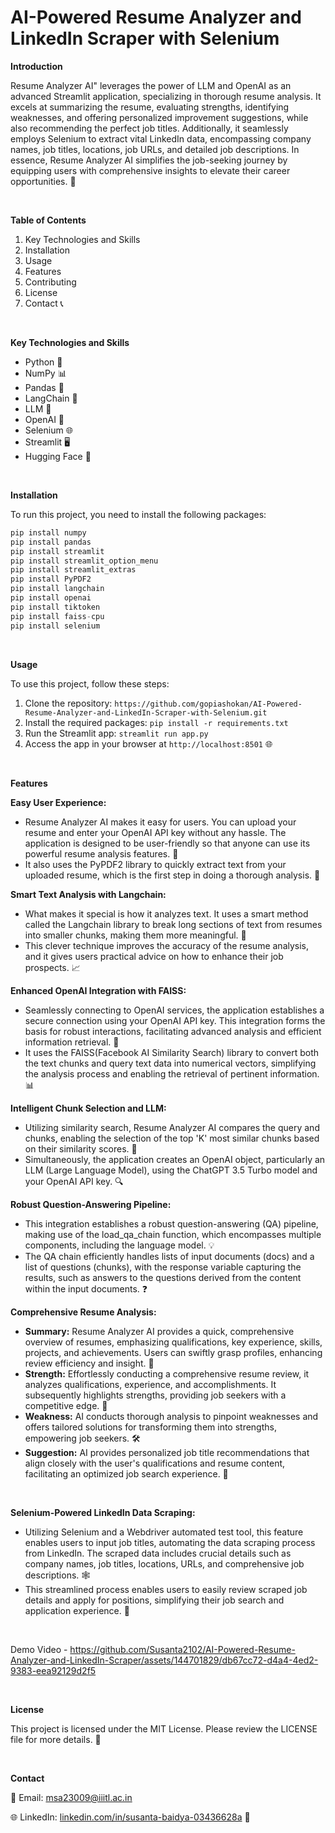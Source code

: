 # AI-Powered Resume Analyzer and LinkedIn Scraper with Selenium

**Introduction**

Resume Analyzer AI" leverages the power of LLM and OpenAI as an advanced Streamlit application, specializing in thorough resume analysis. It excels at summarizing the resume, evaluating strengths, identifying weaknesses, and offering personalized improvement suggestions, while also recommending the perfect job titles. Additionally, it seamlessly employs Selenium to extract vital LinkedIn data, encompassing company names, job titles, locations, job URLs, and detailed job descriptions. In essence, Resume Analyzer AI simplifies the job-seeking journey by equipping users with comprehensive insights to elevate their career opportunities. 🚀

<br />

**Table of Contents**

1. Key Technologies and Skills
2. Installation
3. Usage
4. Features
5. Contributing
6. License
7. Contact 📞

<br />

**Key Technologies and Skills**
- Python 🐍
- NumPy 📊
- Pandas 🐼
- LangChain 🔗
- LLM 🧠
- OpenAI 🤖
- Selenium 🌐
- Streamlit 🖥️
- Hugging Face 🤗

<br />

**Installation**

To run this project, you need to install the following packages:

```python
pip install numpy
pip install pandas
pip install streamlit
pip install streamlit_option_menu
pip install streamlit_extras
pip install PyPDF2
pip install langchain
pip install openai
pip install tiktoken
pip install faiss-cpu
pip install selenium
```

<br />

**Usage**

To use this project, follow these steps:

1. Clone the repository: ```https://github.com/gopiashokan/AI-Powered-Resume-Analyzer-and-LinkedIn-Scraper-with-Selenium.git```
2. Install the required packages: ```pip install -r requirements.txt```
3. Run the Streamlit app: ```streamlit run app.py```
4. Access the app in your browser at ```http://localhost:8501``` 🌐

<br />

**Features**

**Easy User Experience:**
- Resume Analyzer AI makes it easy for users. You can upload your resume and enter your OpenAI API key without any hassle. The application is designed to be user-friendly so that anyone can use its powerful resume analysis features. 🧩
- It also uses the PyPDF2 library to quickly extract text from your uploaded resume, which is the first step in doing a thorough analysis. 📄

**Smart Text Analysis with Langchain:**
- What makes it special is how it analyzes text. It uses a smart method called the Langchain library to break long sections of text from resumes into smaller chunks, making them more meaningful. 🧠
- This clever technique improves the accuracy of the resume analysis, and it gives users practical advice on how to enhance their job prospects. 📈

**Enhanced OpenAI Integration with FAISS:**
- Seamlessly connecting to OpenAI services, the application establishes a secure connection using your OpenAI API key. This integration forms the basis for robust interactions, facilitating advanced analysis and efficient information retrieval. 🔐
- It uses the FAISS(Facebook AI Similarity Search) library to convert both the text chunks and query text data into numerical vectors, simplifying the analysis process and enabling the retrieval of pertinent information. 📊

**Intelligent Chunk Selection and LLM:**
- Utilizing similarity search, Resume Analyzer AI compares the query and chunks, enabling the selection of the top 'K' most similar chunks based on their similarity scores. 🎯
- Simultaneously, the application creates an OpenAI object, particularly an LLM (Large Language Model), using the ChatGPT 3.5 Turbo model and your OpenAI API key. 🔍

**Robust Question-Answering Pipeline:**
- This integration establishes a robust question-answering (QA) pipeline, making use of the load_qa_chain function, which encompasses multiple components, including the language model. 💡
- The QA chain efficiently handles lists of input documents (docs) and a list of questions (chunks), with the response variable capturing the results, such as answers to the questions derived from the content within the input documents. ❓

**Comprehensive Resume Analysis:**
- **Summary:** Resume Analyzer AI provides a quick, comprehensive overview of resumes, emphasizing qualifications, key experience, skills, projects, and achievements. Users can swiftly grasp profiles, enhancing review efficiency and insight. 📝
- **Strength:** Effortlessly conducting a comprehensive resume review, it analyzes qualifications, experience, and accomplishments. It subsequently highlights strengths, providing job seekers with a competitive edge. 💪
- **Weakness:** AI conducts thorough analysis to pinpoint weaknesses and offers tailored solutions for transforming them into strengths, empowering job seekers. 🛠️
- **Suggestion:** AI provides personalized job title recommendations that align closely with the user's qualifications and resume content, facilitating an optimized job search experience. 🎯

<br />

**Selenium-Powered LinkedIn Data Scraping:**
- Utilizing Selenium and a Webdriver automated test tool, this feature enables users to input job titles, automating the data scraping process from LinkedIn. The scraped data includes crucial details such as company names, job titles, locations, URLs, and comprehensive job descriptions. 🕸️
- This streamlined process enables users to easily review scraped job details and apply for positions, simplifying their job search and application experience. 📑

<br />

Demo Video - 
https://github.com/Susanta2102/AI-Powered-Resume-Analyzer-and-LinkedIn-Scraper/assets/144701829/db67cc72-d4a4-4ed2-9383-eea92129d2f5

<br />

**License**

This project is licensed under the MIT License. Please review the LICENSE file for more details. 📜

<br />

**Contact**

📧 Email: msa23009@iiitl.ac.in

🌐 LinkedIn: [linkedin.com/in/susanta-baidya-03436628a](https://www.linkedin.com/in/susanta-baidya-03436628a/) 🤝



